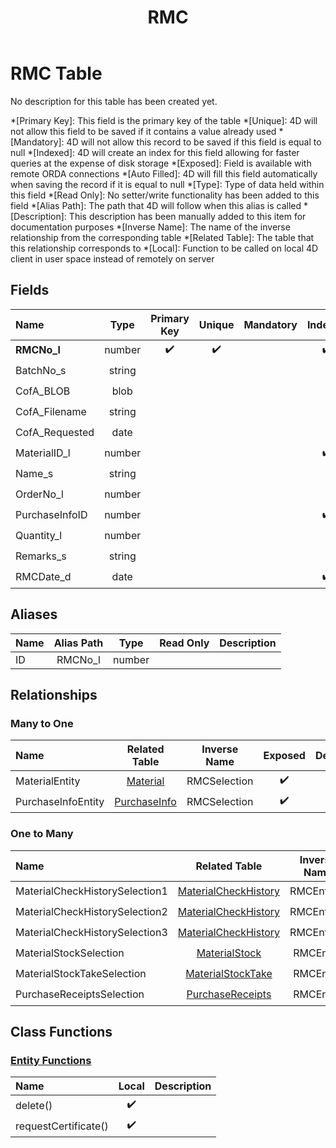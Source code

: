 ﻿---
layout: default
title: RMC
parent: Tables
---
# RMC Table
No description for this table has been created yet.

*[Primary Key]: This field is the primary key of the table
*[Unique]: 4D will not allow this field to be saved if it contains a value already used
*[Mandatory]: 4D will not allow this record to be saved if this field is equal to null
*[Indexed]: 4D will create an index for this field allowing for faster queries at the expense of disk storage
*[Exposed]: Field is available with remote ORDA connections
*[Auto Filled]: 4D will fill this field automatically when saving the record if it is equal to null
*[Type]: Type of data held within this field
*[Read Only]: No setter/write functionality has been added to this field
*[Alias Path]: The path that 4D will follow when this alias is called
*[Description]: This description has been manually added to this item for documentation purposes
*[Inverse Name]: The name of the inverse relationship from the corresponding table
*[Related Table]: The table that this relationship corresponds to
*[Local]: Function to be called on local 4D client in user space instead of remotely on server
## Fields

|Name|Type|Primary Key|Unique|Mandatory|Indexed|Exposed|Auto Filled|Description|
|:---|:---:|:---:|:---:|:---:|:---:|:---:|:---:|:---:|
|**RMCNo_l**|number|✔️|✔️||✔️|✔️|✔️||
|BatchNo_s|string|||||✔️|||
|CofA_BLOB|blob|||||✔️|||
|CofA_Filename|string|||||✔️|||
|CofA_Requested|date|||||✔️|||
|MaterialID_l|number||||✔️|✔️|||
|Name_s|string|||||✔️|||
|OrderNo_l|number|||||✔️|||
|PurchaseInfoID|number||||✔️|✔️|||
|Quantity_l|number|||||✔️|||
|Remarks_s|string|||||✔️|||
|RMCDate_d|date||||✔️|✔️|||

## Aliases

|Name|Alias Path|Type|Read Only|Description|
|:---|:---:|:---:|:---:|:---:|
|ID|RMCNo_l|number|||

## Relationships
### Many to One

|Name|Related Table|Inverse Name|Exposed|Description|
|:---|:---:|:---:|:---:|:---:|
|MaterialEntity|[Material](Material.md)|RMCSelection|✔️||
|PurchaseInfoEntity|[PurchaseInfo](PurchaseInfo.md)|RMCSelection|✔️||

### One to Many

|Name|Related Table|Inverse Name|Exposed|Description|
|:---|:---:|:---:|:---:|:---:|
|MaterialCheckHistorySelection1|[MaterialCheckHistory](MaterialCheckHistory.md)|RMCEntity1|✔️||
|MaterialCheckHistorySelection2|[MaterialCheckHistory](MaterialCheckHistory.md)|RMCEntity2|✔️||
|MaterialCheckHistorySelection3|[MaterialCheckHistory](MaterialCheckHistory.md)|RMCEntity3|✔️||
|MaterialStockSelection|[MaterialStock](MaterialStock.md)|RMCEntity|✔️||
|MaterialStockTakeSelection|[MaterialStockTake](MaterialStockTake.md)|RMCEntity|✔️||
|PurchaseReceiptsSelection|[PurchaseReceipts](PurchaseReceipts.md)|RMCEntity|✔️||

## Class Functions

### [Entity Functions](https://github.com/synthotec/SynthoTec-4D/blob/main/Project/Sources/Classes/RMCEntity.4dm)

|Name|Local|Description|
|:---|:---:|:---:|
|delete()|✔️||
|requestCertificate()|✔️||